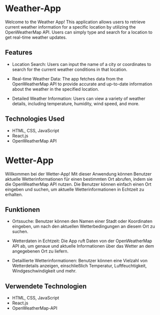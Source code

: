 
# Weather-App 

Welcome to the Weather App! This application allows users to retrieve current weather information for a specific location by utilizing the OpenWeatherMap API. Users can simply type and search for a location to get real-time weather updates.

## Features
- Location Search: Users can input the name of a city or coordinates to search for the current weather conditions in that location.

- Real-time Weather Data: The app fetches data from the OpenWeatherMap API to provide accurate and up-to-date information about the weather in the specified location.

- Detailed Weather Information: Users can view a variety of weather details, including temperature, humidity, wind speed, and more.

## Technologies Used
- HTML, CSS, JavaScript
- React.js
- OpenWeatherMap API

# Wetter-App 

Willkommen bei der Wetter-App! Mit dieser Anwendung können Benutzer aktuelle Wetterinformationen für einen bestimmten Ort abrufen, indem sie die OpenWeatherMap API nutzen. Die Benutzer können einfach einen Ort eingeben und suchen, um aktuelle Wetterinformationen in Echtzeit zu erhalten.

## Funktionen
- Ortssuche: Benutzer können den Namen einer Stadt oder Koordinaten eingeben, um nach den aktuellen Wetterbedingungen an diesem Ort zu suchen.

- Wetterdaten in Echtzeit: Die App ruft Daten von der OpenWeatherMap API ab, um genaue und aktuelle Informationen über das Wetter an dem angegebenen Ort zu liefern.

- Detaillierte Wetterinformationen: Benutzer können eine Vielzahl von Wetterdetails anzeigen, einschließlich Temperatur, Luftfeuchtigkeit, Windgeschwindigkeit und mehr.

## Verwendete Technologien
- HTML, CSS, JavaScript
- React.js
- OpenWeatherMap-API
